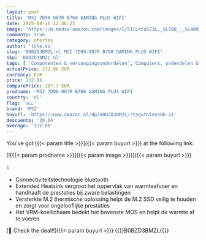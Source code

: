 ```yaml
---
layout: post
title: 'MSI 7D98-007R B760 GAMING PLUS WIFI'
date: 2025-08-16 12:46:23
image: 'https://m.media-amazon.com/images/I/51lLktu5Z3L._SL500_._SL400_.jpg'
comments: true
category: ofertas
author: 'tole.es'
slug: 'B0BZD3BMZL-nl MSI 7D98-007R B760 GAMING PLUS WIFI'
sku: 'B0BZD3BMZL-nl'
tags: [ 'Componenten & vervangingsonderdelen','Computers, onderdelen & accessoires','Elektronica','Interne componenten','Koelplaten','Pc-ventilatoren & -koeling','msi','🇳🇱', ]
actualPrice: 132.06 EUR
currency: EUR
price: 132.06
comparePrice: 187.7 EUR
prodname: 'MSI 7D98-007R B760 GAMING PLUS WIFI'
country: 'nl'
flag: '🇳🇱'
brand: 'MSI'
buyurl: 'https://www.amazon.nl/dp/B0BZD3BMZL/?tag=tolees0b-21'
descuento: '29.64'
average: '132.06'
---
```


You've got [{{< param title >}}]({{< param buyurl >}}) at the following link:

[![{{< param prodname >}}]({{< param image >}})]({{< param buyurl >}})

ℹ️:

- Connectiviteitstechnologie bluetooth
- Extended Heatsink vergroot het oppervlak van warmteafvoer en handhaaft de prestaties bij zware belastingen
- Versterkte M.2 thermische oplossing helpt de M.2 SSD veilig te houden en zorgt voor ongelooflijke prestaties
- Het VRM-koellichaam bedekt het bovenste MOS en helpt de warmte af te voeren

[🛒 Check the deal!!]({{< param buyurl >}})
{{<world>}}B0BZD3BMZL{{</world>}}

